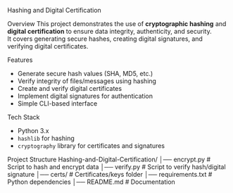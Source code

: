 Hashing and Digital Certification

Overview
This project demonstrates the use of **cryptographic hashing** and **digital certification** to ensure data integrity, authenticity, and security.  
It covers generating secure hashes, creating digital signatures, and verifying digital certificates.

Features
- Generate secure hash values (SHA, MD5, etc.)
- Verify integrity of files/messages using hashing
- Create and verify digital certificates
- Implement digital signatures for authentication
- Simple CLI-based interface

Tech Stack
- Python 3.x
- `hashlib` for hashing
- `cryptography` library for certificates and signatures

Project Structure
Hashing-and-Digital-Certification/
│── encrypt.py # Script to hash and encrypt data
│── verify.py # Script to verify hash/digital signature
│── certs/ # Certificates/keys folder
│── requirements.txt # Python dependencies
│── README.md # Documentation


